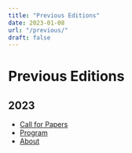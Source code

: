 ```yaml
---
title: "Previous Editions"
date: 2023-01-08
url: "/previous/"
draft: false
---
```


# Previous Editions

## 2023
+ [Call for Papers](/2023/cfp/)
+ [Program](/2023/program/)
+ [About](/2023/about/)

